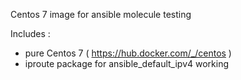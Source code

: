 Centos 7 image for ansible molecule testing

Includes :

- pure Centos 7 ( https://hub.docker.com/_/centos )
- iproute package for ansible_default_ipv4 working
